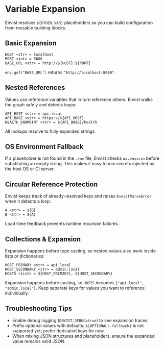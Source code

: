 # Variable Expansion

Envist resolves `${OTHER_VAR}` placeholders so you can build configuration from reusable building blocks.

## Basic Expansion

```env
HOST <str> = localhost
PORT <int> = 8080
BASE_URL <str> = http://${HOST}:${PORT}
```

`env.get("BASE_URL")` returns `"http://localhost:8080"`.

## Nested References

Values can reference variables that in turn reference others. Envist walks the graph safely and detects loops:

```env
API_HOST <str> = api.local
API_BASE <str> = https://${API_HOST}
HEALTH_ENDPOINT <str> = ${API_BASE}/health
```

All lookups resolve to fully expanded strings.

## OS Environment Fallback

If a placeholder is not found in the `.env` file, Envist checks `os.environ` before substituting an empty string. This makes it easy to mix secrets injected by the host OS or CI server.

## Circular Reference Protection

Envist keeps track of already-resolved keys and raises `EnvistParseError` when it detects a loop:

```env
A <str> = ${B}
B <str> = ${A}
```

Load-time feedback prevents runtime recursion failures.

## Collections & Expansion

Expansion happens before type casting, so nested values also work inside lists or dictionaries:

```env
HOST_PRIMARY <str> = api.local
HOST_SECONDARY <str> = admin.local
HOSTS <list> = ${HOST_PRIMARY}, ${HOST_SECONDARY}
```

Expansion happens before casting, so `HOSTS` becomes `["api.local", "admin.local"]`. Keep separate keys for values you want to reference individually.

## Troubleshooting Tips

- Enable debug logging (`ENVIST_DEBUG=true`) to see expansion traces.
- Prefix optional values with defaults: `${OPTIONAL:-fallback}` is not supported yet; prefer dedicated keys for now.
- When mixing JSON structures and placeholders, ensure the expanded value remains valid JSON.

